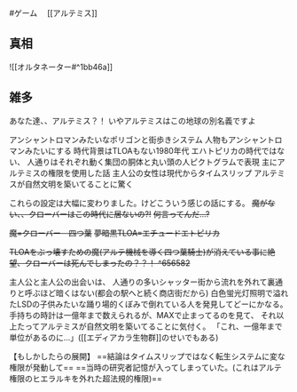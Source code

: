#ゲーム 　[[アルテミス]]　

## 真相
![[オルタネーター#^1bb46a]]
## 雑多
あなた達、、アルテミス？！
いやアルテミスはこの地球の別名義ですよ

アンシャントロマンみたいなポリゴンと街歩きシステム
人物もアンシャントロマンみたいにする
時代背景はTLOAもない1980年代
エハトピリカの時代ではない、
人通りはそれぞれ動く集団の胴体と丸い頭の人ピクトグラムで表現
主にアルテミスの権限を使用した話
主人公の女性は現代からタイムスリップ
アルテミスが自然文明を築いてることに驚く

これらの設定は大幅に変わりました。けどこういう感じの話にする。
~~魔がない、、クローバーはこの時代に居ないの?!~~
~~何言ってんだ...?~~

~~魔=クローバー　四つ葉~~
~~夢暗黒TLOA=エチュードエトピリカ~~ 

~~TLOAをぶっ壊すための魔(アルテ機械を導く四つ葉騎士)が消えている事に絶望、クローバーは死んでしまったの？？！ ^656582~~

主人公と主人公の出会いは、
人通りの多いシャッター街から流れを外れて裏通りと呼ぶほど暗くはない(都会の駅へと続く商店街だから)
白色蛍光灯照明で溢れたLSDの子供みたいな踊り場的くぼみで倒れている人を発見してどーにかなる。
手持ちの時計は一億年まで数えられるが、MAXで止まってるのを見て、
それ以上たってアルテミスが自然文明を築いてることに気付く。
「これ、一億年まで単位があるのに...」([[エディアカラ生物群]]のせいでもある)

【もしかしたらの展開】
==結論はタイムスリップではなく転生システムに変な権限が発動して==
==当時の研究者記憶が入ってしまっていた。(これはアルテ権限のヒエラルキを外れた超法規的権限)==